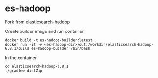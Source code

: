 # es-hadoop
Fork from elasticsearch-hadoop


Create builder image and run container

    docker build -t es-hadoop-builder:latest .
    docker run -it -v <es-hadoop-dir>/out:/workdir/elasticsearch-hadoop-6.8.1/build es-hadoop-builder /bin/bash

In the container

    cd elasticsearch-hadoop-6.8.1
    ./gradlew distZip

